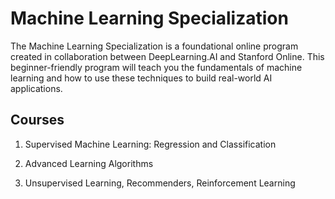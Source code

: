 # Machine Learning Specialization

The Machine Learning Specialization is a foundational online program created in collaboration between DeepLearning.AI and Stanford Online. This beginner-friendly program will teach you the fundamentals of machine learning and how to use these techniques to build real-world AI applications. 

## Courses

1. Supervised Machine Learning: Regression and Classification

2. Advanced Learning Algorithms

3. Unsupervised Learning, Recommenders, Reinforcement Learning
